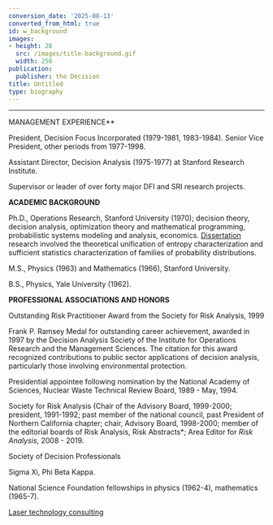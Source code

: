 ```yaml
---
conversion_date: '2025-08-13'
converted_from_html: true
id: w_background
images:
- height: 28
  src: /images/title-background.gif
  width: 250
publication:
  publisher: the Decision
title: Untitled
type: biography
---
```


***

MANAGEMENT EXPERIENCE**

President, Decision Focus Incorporated (1979-1981, 1983-1984). Senior Vice President, other periods from 1977-1998.

Assistant Director, Decision Analysis (1975-1977) at Stanford Research Institute.

Supervisor or leader of over forty major DFI and SRI research projects.

**ACADEMIC BACKGROUND**

 Ph.D., Operations Research, Stanford University (1970); decision theory, decision analysis, optimization theory and mathematical programming, probabilistic systems modeling and analysis, economics. [Dissertation](phd_thesis.pdf) research involved the theoretical unification of entropy characterization and sufficient statistics characterization of families of probability distributions.

M.S., Physics (1963) and Mathematics (1966), Stanford University.

B.S., Physics, Yale University (1962).

**PROFESSIONAL ASSOCIATIONS AND HONORS**

Outstanding Risk Practitioner Award from the Society for Risk Analysis, 1999

Frank P. Ramsey Medal for outstanding career achievement, awarded in 1997 by the Decision Analysis Society of the Institute for Operations Research and the Management Sciences. The citation for this award recognized contributions to public sector applications of decision analysis, particularly those involving environmental protection.

Presidential appointee following nomination by the National Academy of Sciences, Nuclear Waste Technical Review Board, 1989 - May, 1994.

Society for Risk Analysis (Chair of the Advisory Board, 1999-2000; president, 1991-1992; past member of the national council, past President of Northern California chapter; chair, Advisory Board, 1998-2000; member of the editorial boards of Risk Analysis, Risk Abstracts*; Area Editor for *Risk Analysis*, 2008 - 2019.

Society of Decision Professionals

Sigma Xi, Phi Beta Kappa.

National Science Foundation fellowships in physics (1962-4), mathematics (1965-7).

 [Laser technology consulting](/w_laser.htm)


